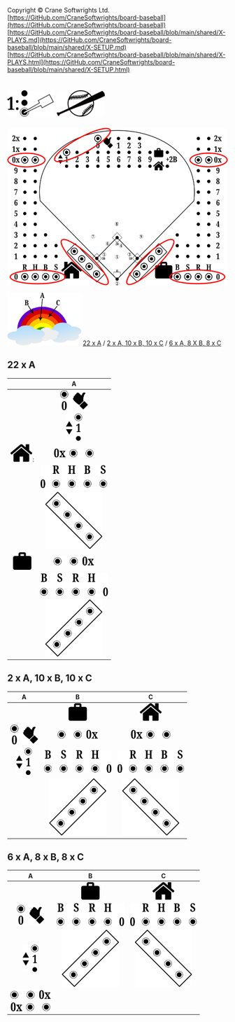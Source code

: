 Copyright © Crane Softwrights Ltd.
[https://GitHub.com/CraneSoftwrights/board-baseball](https://GitHub.com/CraneSoftwrights/board-baseball)  
[https://GitHub.com/CraneSoftwrights/board-baseball/blob/main/shared/X-PLAYS.md](https://GitHub.com/CraneSoftwrights/board-baseball/blob/main/shared/X-SETUP.md)  
[https://GitHub.com/CraneSoftwrights/board-baseball/blob/main/shared/X-PLAYS.html](https://GitHub.com/CraneSoftwrights/board-baseball/blob/main/shared/X-SETUP.html)  

# <img alt="" src="step-1.png" style="height:60px"/> <img alt="" src="x-pitching.png" style="height:60px"/>

<img alt="" src="X-start.png" style="height:360px"/>

<img alt="" src="colours.png" style="height:120px"/> [22 x A](X-SETUP.md#22-x-a) / [2 x A, 10 x B, 10 x C](X-SETUP.md#2-x-a-10-x-b-10-x-c) / [6 x A, 8 X B, 8 x C](X-SETUP.md#6-x-a-8-x-b-8-x-c)

## 22 x A

| |A|
| :---: | :---: |
| | <img alt="" src="out0.png" style="height:45px"/> |
| | <img alt="" src="it1.png" style="height:62px"/> |
| <img alt="" src="home-icon.png" style="height:40px"/>: | <img alt="" src="h-0x.png" style="height:20px"/>
| | <img alt="" src="h-RHBS0.png" style="height:52px"/>
| | <img alt="" src="h-dugout.png" style="height:130px"/>
| <img alt="" src="visitors-icon.png" style="height:40px"/> | <img alt="" src="v-0x.png" style="height:20px"/>
| | <img alt="" src="v-BSRH0.png" style="height:52px"/>
| | <img alt="" src="v-dugout.png" style="height:130px"/>

## 2 x A, 10 x B, 10 x C

|A|B|C|
| :---: | :---: | :---:
| | <img alt="" src="visitors-icon.png" style="height:40px"/> | <img alt="" src="home-icon.png" style="height:40px"/>
| <img alt="" src="out0.png" style="height:45px"/> | <img alt="" src="v-0x.png" style="height:20px"/> | <img alt="" src="h-0x.png" style="height:20px"/>
| <img alt="" src="it1.png" style="height:62px"/> | <img alt="" src="v-BSRH0.png" style="height:52px"/> | <img alt="" src="h-RHBS0.png" style="height:52px"/>
| | <img alt="" src="v-dugout.png" style="height:130px"/> | <img alt="" src="h-dugout.png" style="height:130px"/>


## 6 x A, 8 x B, 8 x C

|A|B|C|
| :---: | :---: | :---:
| | <img alt="" src="visitors-icon.png" style="height:40px"/> | <img alt="" src="home-icon.png" style="height:40px"/>
| <img alt="" src="out0.png" style="height:45px"/> |  <img alt="" src="v-BSRH0.png" style="height:52px"/> | <img alt="" src="h-RHBS0.png" style="height:52px"/>
| <img alt="" src="it1.png" style="height:62px"/> | <img alt="" src="v-dugout.png" style="height:130px"/> | <img alt="" src="h-dugout.png" style="height:130px"/>
| <img alt="" src="v-0x.png" style="height:20px"/> | | | 
| <img alt="" src="h-0x.png" style="height:20px"/> | | |
